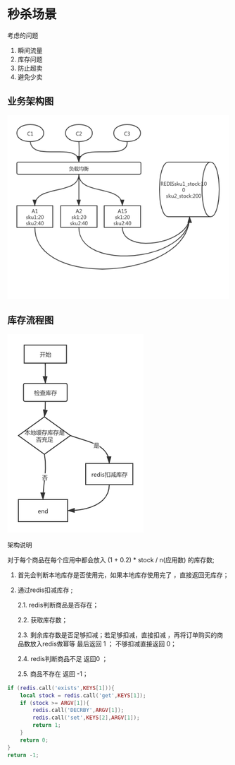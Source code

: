 # 秒杀场景

考虑的问题

1. 瞬间流量
2. 库存问题
3. 防止超卖
4. 避免少卖

## 业务架构图

![](./picture/miaosha.png)

## 库存流程图

![](./picture/库存流程.png)

架构说明

对于每个商品在每个应用中都会放入 (1 + 0.2) * stock / n(应用数)  的库存数;
1. 首先会判断本地库存是否使用完，如果本地库存使用完了 ，直接返回无库存；
2. 通过redis扣减库存 ;

    2.1. redis判断商品是否存在；  
    
    2.2. 获取库存数； 
    
    2.3. 剩余库存数是否足够扣减；若足够扣减，直接扣减 ，再将订单购买的商品数放入redis做幂等 最后返回 1 ； 不够扣减直接返回 0；
    
    2.4. redis判断商品不足 返回0 ； 
    
    2.5. 商品不存在 返回 -1；  
```LUA
if (redis.call('exists',KEYS[1])){
    local stock = redis.call('get',KEYS[1]);
	if (stock >= ARGV[1]){
		redis.call('DECRBY',ARGV[1]);
		redis.call('set',KEYS[2],ARGV[1]);
		return 1;
	}
	return 0;
}
return -1;
```